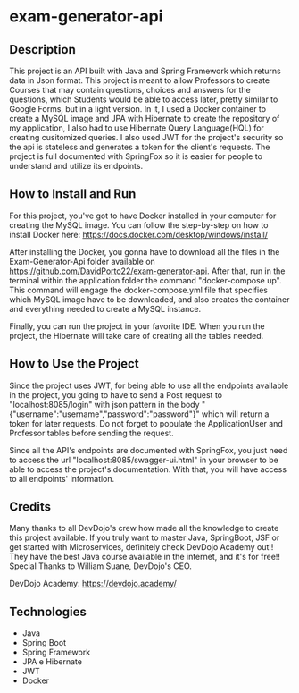 # exam-generator-api

## Description

This project is an API built with Java and Spring Framework which returns data in Json format. This project is meant to allow Professors to create Courses that may contain questions, choices and answers for the questions, which Students would be able to access later, pretty similar to Google Forms, but in a light version. In it, I used a Docker container to create a MySQL image and JPA with Hibernate to create the repository of my application, I also had to use Hibernate Query Language(HQL) for creating cusitomized queries. I also used JWT for the project's security so the api is stateless and generates a token for the client's requests. The project is full documented with SpringFox so it is easier for people to understand and utilize its endpoints.

## How to Install and Run

For this project, you've got to have Docker installed in your computer for creating the MySQL image. You can follow the step-by-step on how to install Docker here: https://docs.docker.com/desktop/windows/install/

After installing the Docker, you gonna have to download all the files in the Exam-Generator-Api folder available on https://github.com/DavidPorto22/exam-generator-api. After that, run in the terminal within the application folder the command "docker-compose up". This command will engage the docker-compose.yml file that specifies which MySQL image have to be downloaded, and also creates the container and everything needed to create a MySQL instance.

Finally, you can run the project in your favorite IDE. When you run the project, the Hibernate will take care of creating all the tables needed.

## How to Use the Project

Since the project uses JWT, for being able to use all the endpoints available in the project, you going to have to send a Post request to "localhost:8085/login" with json pattern in the body "{"username":"username","password":"password"}" which will return a token for later requests. Do not forget to populate the ApplicationUser and Professor tables before sending the request.

Since all the API's endpoints are documented with SpringFox, you just need to access the url "localhost:8085/swagger-ui.html" in your browser to be able to access the project's documentation. With that, you will have access to all endpoints' information.

## Credits

Many thanks to all DevDojo's crew how made all the knowledge to create this project available. If you truly want to master Java, SpringBoot, JSF or get started with Microservices, definitely check DevDojo Academy out!! They have the best Java course available in the internet, and it's for free!! 
Special Thanks to William Suane, DevDojo's CEO.

DevDojo Academy: https://devdojo.academy/

## Technologies

- Java
- Spring Boot
- Spring Framework
- JPA e Hibernate
- JWT
- Docker
